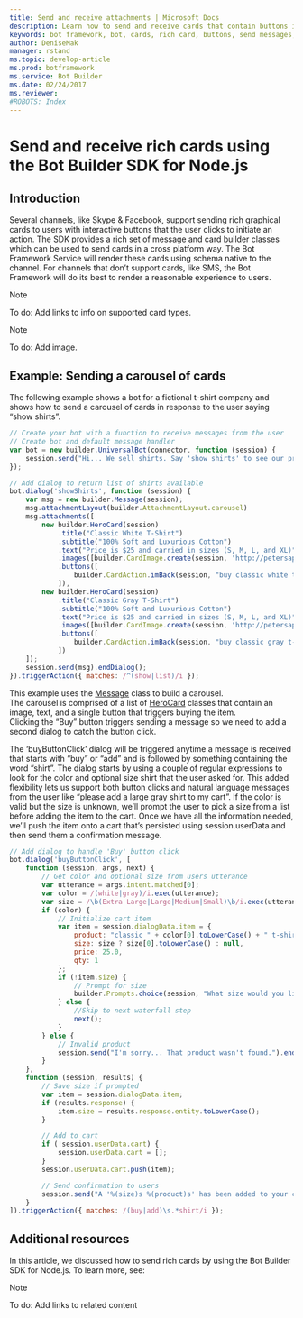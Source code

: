 ```yaml
---
title: Send and receive attachments | Microsoft Docs
description: Learn how to send and receive cards that contain buttons in a conversational application (bot).
keywords: bot framework, bot, cards, rich card, buttons, send messages, image
author: DeniseMak
manager: rstand
ms.topic: develop-article
ms.prod: botframework
ms.service: Bot Builder
ms.date: 02/24/2017
ms.reviewer:
#ROBOTS: Index
---
```


# Send and receive rich cards using the Bot Builder SDK for Node.js

<!-- Need to create NET stub.
> [!div class="op_single_selector"]
> * [.NET](bot-framework-dotnet-howto-send-card-buttons.md)  
> * [Node.js](bot-framework-nodejs-howto-send-card-buttons.md)
>
--> 
## Introduction

Several channels, like Skype & Facebook, support sending rich graphical cards to users with interactive buttons that the user clicks to initiate an action. 
The SDK provides a rich set of message and card builder classes which can be used to send cards in a cross platform way. The Bot Framework Service will render these cards using schema native to the channel.
For channels that don’t support cards, like SMS, the Bot Framework will do its best to render a reasonable experience to users. 



<!-- TODO: Supported card types include -->
> [!NOTE]
> To do: Add links to info on supported card types.

> [!NOTE]
> To do: Add image.

## Example: Sending a carousel of cards
The following example shows a bot for a fictional t-shirt company and shows how to send a carousel of cards in response to the user saying “show shirts”. 

```javascript
// Create your bot with a function to receive messages from the user
// Create bot and default message handler
var bot = new builder.UniversalBot(connector, function (session) {
    session.send("Hi... We sell shirts. Say 'show shirts' to see our products.");
});

// Add dialog to return list of shirts available
bot.dialog('showShirts', function (session) {
    var msg = new builder.Message(session);
    msg.attachmentLayout(builder.AttachmentLayout.carousel)
    msg.attachments([
        new builder.HeroCard(session)
            .title("Classic White T-Shirt")
            .subtitle("100% Soft and Luxurious Cotton")
            .text("Price is $25 and carried in sizes (S, M, L, and XL)")
            .images([builder.CardImage.create(session, 'http://petersapparel.parseapp.com/img/whiteshirt.png')])
            .buttons([
                builder.CardAction.imBack(session, "buy classic white t-shirt", "Buy")
            ]),
        new builder.HeroCard(session)
            .title("Classic Gray T-Shirt")
            .subtitle("100% Soft and Luxurious Cotton")
            .text("Price is $25 and carried in sizes (S, M, L, and XL)")
            .images([builder.CardImage.create(session, 'http://petersapparel.parseapp.com/img/grayshirt.png')])
            .buttons([
                builder.CardAction.imBack(session, "buy classic gray t-shirt", "Buy")
            ])
    ]);
    session.send(msg).endDialog();
}).triggerAction({ matches: /^(show|list)/i });


```
This example uses the [Message](/en-us/node/builder/chat-reference/classes/_botbuilder_d_.message) class to build a carousel.  
The carousel is comprised of a list of [HeroCard](/en-us/node/builder/chat-reference/classes/_botbuilder_d_.herocard) classes that contain an image, text, and a single button that triggers buying the item.  
Clicking the “Buy” button triggers sending a message so we need to add a second dialog to catch the button click. 

The ‘buyButtonClick’ dialog will be triggered anytime a message is received that starts with “buy” or “add” and is followed by something containing the word “shirt”. 
The dialog starts by using a couple of regular expressions to look for the color and optional size shirt that the user asked for.
This added flexibility lets us support both button clicks and natural language messages from the user like “please add a large gray shirt to my cart”.
If the color is valid but the size is unknown, we’ll prompt the user to pick a size from a list before adding the item to the cart. 
Once we have all the information needed, we’ll push the item onto a cart that’s persisted using session.userData and then send them a confirmation message.

```javascript
// Add dialog to handle 'Buy' button click
bot.dialog('buyButtonClick', [
    function (session, args, next) {
        // Get color and optional size from users utterance
        var utterance = args.intent.matched[0];
        var color = /(white|gray)/i.exec(utterance);
        var size = /\b(Extra Large|Large|Medium|Small)\b/i.exec(utterance);
        if (color) {
            // Initialize cart item
            var item = session.dialogData.item = { 
                product: "classic " + color[0].toLowerCase() + " t-shirt",
                size: size ? size[0].toLowerCase() : null,
                price: 25.0,
                qty: 1
            };
            if (!item.size) {
                // Prompt for size
                builder.Prompts.choice(session, "What size would you like?", "Small|Medium|Large|Extra Large");
            } else {
                //Skip to next waterfall step
                next();
            }
        } else {
            // Invalid product
            session.send("I'm sorry... That product wasn't found.").endDialog();
        }   
    },
    function (session, results) {
        // Save size if prompted
        var item = session.dialogData.item;
        if (results.response) {
            item.size = results.response.entity.toLowerCase();
        }

        // Add to cart
        if (!session.userData.cart) {
            session.userData.cart = [];
        }
        session.userData.cart.push(item);

        // Send confirmation to users
        session.send("A '%(size)s %(product)s' has been added to your cart.", item).endDialog();
    }
]).triggerAction({ matches: /(buy|add)\s.*shirt/i });

```



## Additional resources

In this article, we discussed how to send rich cards by using the Bot Builder SDK for Node.js. 
To learn more, see:

> [!NOTE]
> To do: Add links to related content 

[IMessage]: http://docs.botframework.com/en-us/node/builder/chat-reference/interfaces/_botbuilder_d_.imessage